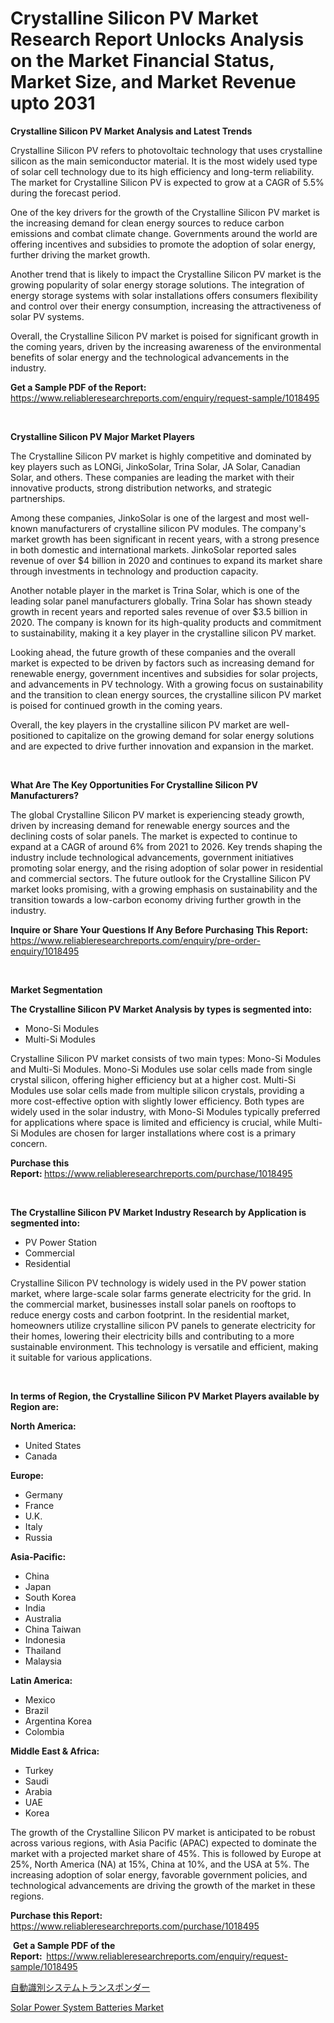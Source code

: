 <p><h1>Crystalline Silicon PV Market Research Report Unlocks Analysis on the Market Financial Status, Market Size, and Market Revenue upto 2031</h1></p><p><strong>Crystalline Silicon PV Market Analysis and Latest Trends</strong></p>
<p><p>Crystalline Silicon PV refers to photovoltaic technology that uses crystalline silicon as the main semiconductor material. It is the most widely used type of solar cell technology due to its high efficiency and long-term reliability. The market for Crystalline Silicon PV is expected to grow at a CAGR of 5.5% during the forecast period. </p><p>One of the key drivers for the growth of the Crystalline Silicon PV market is the increasing demand for clean energy sources to reduce carbon emissions and combat climate change. Governments around the world are offering incentives and subsidies to promote the adoption of solar energy, further driving the market growth. </p><p>Another trend that is likely to impact the Crystalline Silicon PV market is the growing popularity of solar energy storage solutions. The integration of energy storage systems with solar installations offers consumers flexibility and control over their energy consumption, increasing the attractiveness of solar PV systems.</p><p>Overall, the Crystalline Silicon PV market is poised for significant growth in the coming years, driven by the increasing awareness of the environmental benefits of solar energy and the technological advancements in the industry.</p></p>
<p><strong>Get a Sample PDF of the Report:&nbsp;</strong> <a href="https://www.reliableresearchreports.com/enquiry/request-sample/1018495">https://www.reliableresearchreports.com/enquiry/request-sample/1018495</a></p>
<p>&nbsp;</p>
<p><strong>Crystalline Silicon PV Major Market Players</strong></p>
<p><p>The Crystalline Silicon PV market is highly competitive and dominated by key players such as LONGi, JinkoSolar, Trina Solar, JA Solar, Canadian Solar, and others. These companies are leading the market with their innovative products, strong distribution networks, and strategic partnerships.</p><p>Among these companies, JinkoSolar is one of the largest and most well-known manufacturers of crystalline silicon PV modules. The company's market growth has been significant in recent years, with a strong presence in both domestic and international markets. JinkoSolar reported sales revenue of over $4 billion in 2020 and continues to expand its market share through investments in technology and production capacity.</p><p>Another notable player in the market is Trina Solar, which is one of the leading solar panel manufacturers globally. Trina Solar has shown steady growth in recent years and reported sales revenue of over $3.5 billion in 2020. The company is known for its high-quality products and commitment to sustainability, making it a key player in the crystalline silicon PV market.</p><p>Looking ahead, the future growth of these companies and the overall market is expected to be driven by factors such as increasing demand for renewable energy, government incentives and subsidies for solar projects, and advancements in PV technology. With a growing focus on sustainability and the transition to clean energy sources, the crystalline silicon PV market is poised for continued growth in the coming years.</p><p>Overall, the key players in the crystalline silicon PV market are well-positioned to capitalize on the growing demand for solar energy solutions and are expected to drive further innovation and expansion in the market.</p></p>
<p>&nbsp;</p>
<p><strong>What Are The Key Opportunities For Crystalline Silicon PV Manufacturers?</strong></p>
<p><p>The global Crystalline Silicon PV market is experiencing steady growth, driven by increasing demand for renewable energy sources and the declining costs of solar panels. The market is expected to continue to expand at a CAGR of around 6% from 2021 to 2026. Key trends shaping the industry include technological advancements, government initiatives promoting solar energy, and the rising adoption of solar power in residential and commercial sectors. The future outlook for the Crystalline Silicon PV market looks promising, with a growing emphasis on sustainability and the transition towards a low-carbon economy driving further growth in the industry.</p></p>
<p><strong>Inquire or Share Your Questions If Any Before Purchasing This Report:</strong> <a href="https://www.reliableresearchreports.com/enquiry/pre-order-enquiry/1018495">https://www.reliableresearchreports.com/enquiry/pre-order-enquiry/1018495</a></p>
<p>&nbsp;</p>
<p><strong>Market Segmentation</strong></p>
<p><strong>The Crystalline Silicon PV Market Analysis by types is segmented into:</strong></p>
<p><ul><li>Mono-Si Modules</li><li>Multi-Si Modules</li></ul></p>
<p><p>Crystalline Silicon PV market consists of two main types: Mono-Si Modules and Multi-Si Modules. Mono-Si Modules use solar cells made from single crystal silicon, offering higher efficiency but at a higher cost. Multi-Si Modules use solar cells made from multiple silicon crystals, providing a more cost-effective option with slightly lower efficiency. Both types are widely used in the solar industry, with Mono-Si Modules typically preferred for applications where space is limited and efficiency is crucial, while Multi-Si Modules are chosen for larger installations where cost is a primary concern.</p></p>
<p><strong>Purchase this Report:&nbsp;</strong><a href="https://www.reliableresearchreports.com/purchase/1018495">https://www.reliableresearchreports.com/purchase/1018495</a></p>
<p>&nbsp;</p>
<p><strong>The Crystalline Silicon PV Market Industry Research by Application is segmented into:</strong></p>
<p><ul><li>PV Power Station</li><li>Commercial</li><li>Residential</li></ul></p>
<p><p>Crystalline Silicon PV technology is widely used in the PV power station market, where large-scale solar farms generate electricity for the grid. In the commercial market, businesses install solar panels on rooftops to reduce energy costs and carbon footprint. In the residential market, homeowners utilize crystalline silicon PV panels to generate electricity for their homes, lowering their electricity bills and contributing to a more sustainable environment. This technology is versatile and efficient, making it suitable for various applications.</p></p>
<p>&nbsp;</p>
<p><strong>In terms of Region, the Crystalline Silicon PV Market Players available by Region are:</strong></p>
<p>
    <p> <strong> North America: </strong>
        <ul>
            <li>United States</li>
            <li>Canada</li>
        </ul>
        </p> 
    <p> <strong> Europe: </strong>
        <ul>
            <li>Germany</li>
            <li>France</li>
            <li>U.K.</li>
            <li>Italy</li>
            <li>Russia</li>
        </ul>
        </p> 
    <p> <strong> Asia-Pacific: </strong>
        <ul>
            <li>China</li>
            <li>Japan</li>
            <li>South Korea</li>
            <li>India</li>
            <li>Australia</li>
            <li>China Taiwan</li>
            <li>Indonesia</li>
            <li>Thailand</li>
            <li>Malaysia</li>
        </ul>
        </p> 
    <p> <strong> Latin America: </strong>
        <ul>
            <li>Mexico</li>
            <li>Brazil</li>
            <li>Argentina Korea</li>
            <li>Colombia</li>
        </ul>
        </p> 
    <p> <strong> Middle East & Africa: </strong>
        <ul>
            <li>Turkey</li>
            <li>Saudi</li>
            <li>Arabia</li>
            <li>UAE</li>
            <li>Korea</li>
        </ul>
    </p>
    </p>
<p><p>The growth of the Crystalline Silicon PV market is anticipated to be robust across various regions, with Asia Pacific (APAC) expected to dominate the market with a projected market share of 45%. This is followed by Europe at 25%, North America (NA) at 15%, China at 10%, and the USA at 5%. The increasing adoption of solar energy, favorable government policies, and technological advancements are driving the growth of the market in these regions.</p></p>
<p><strong>Purchase this Report: </strong><a href="https://www.reliableresearchreports.com/purchase/1018495">https://www.reliableresearchreports.com/purchase/1018495</a></p>
<p>&nbsp;<strong>Get a Sample PDF of the Report:&nbsp;&nbsp;</strong><a href="https://www.reliableresearchreports.com/enquiry/request-sample/1018495">https://www.reliableresearchreports.com/enquiry/request-sample/1018495</a></p>
<p><strong></strong></p>
<p><p><a href="https://github.com/ksxzwxabcuynh011/Market-Research-Report-List-1/blob/main/784254516406.md">自動識別システムトランスポンダー</a></p><p><a href="https://github.com/BryceTownsendr/Market-Research-Report-List-4/blob/main/solar-power-system-batteries-market.md">Solar Power System Batteries Market</a></p></p>